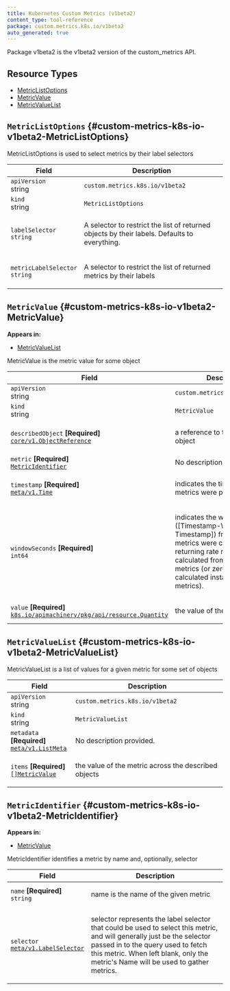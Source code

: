 ```yaml
---
title: Kubernetes Custom Metrics (v1beta2)
content_type: tool-reference
package: custom.metrics.k8s.io/v1beta2
auto_generated: true
---
```

<p>Package v1beta2 is the v1beta2 version of the custom_metrics API.</p>


## Resource Types 


- [MetricListOptions](#custom-metrics-k8s-io-v1beta2-MetricListOptions)
- [MetricValue](#custom-metrics-k8s-io-v1beta2-MetricValue)
- [MetricValueList](#custom-metrics-k8s-io-v1beta2-MetricValueList)
  

## `MetricListOptions`     {#custom-metrics-k8s-io-v1beta2-MetricListOptions}
    


<p>MetricListOptions is used to select metrics by their label selectors</p>


<table class="table">
<thead><tr><th width="30%">Field</th><th>Description</th></tr></thead>
<tbody>
    
<tr><td><code>apiVersion</code><br/>string</td><td><code>custom.metrics.k8s.io/v1beta2</code></td></tr>
<tr><td><code>kind</code><br/>string</td><td><code>MetricListOptions</code></td></tr>
    
  
<tr><td><code>labelSelector</code><br/>
<code>string</code>
</td>
<td>
   <p>A selector to restrict the list of returned objects by their labels.
Defaults to everything.</p>
</td>
</tr>
<tr><td><code>metricLabelSelector</code><br/>
<code>string</code>
</td>
<td>
   <p>A selector to restrict the list of returned metrics by their labels</p>
</td>
</tr>
</tbody>
</table>

## `MetricValue`     {#custom-metrics-k8s-io-v1beta2-MetricValue}
    

**Appears in:**

- [MetricValueList](#custom-metrics-k8s-io-v1beta2-MetricValueList)


<p>MetricValue is the metric value for some object</p>


<table class="table">
<thead><tr><th width="30%">Field</th><th>Description</th></tr></thead>
<tbody>
    
<tr><td><code>apiVersion</code><br/>string</td><td><code>custom.metrics.k8s.io/v1beta2</code></td></tr>
<tr><td><code>kind</code><br/>string</td><td><code>MetricValue</code></td></tr>
    
  
<tr><td><code>describedObject</code> <B>[Required]</B><br/>
<a href="https://kubernetes.io/docs/reference/generated/kubernetes-api/v1.34/#objectreference-v1-core"><code>core/v1.ObjectReference</code></a>
</td>
<td>
   <p>a reference to the described object</p>
</td>
</tr>
<tr><td><code>metric</code> <B>[Required]</B><br/>
<a href="#custom-metrics-k8s-io-v1beta2-MetricIdentifier"><code>MetricIdentifier</code></a>
</td>
<td>
   <span class="text-muted">No description provided.</span></td>
</tr>
<tr><td><code>timestamp</code> <B>[Required]</B><br/>
<a href="https://kubernetes.io/docs/reference/generated/kubernetes-api/v1.34/#time-v1-meta"><code>meta/v1.Time</code></a>
</td>
<td>
   <p>indicates the time at which the metrics were produced</p>
</td>
</tr>
<tr><td><code>windowSeconds</code> <B>[Required]</B><br/>
<code>int64</code>
</td>
<td>
   <p>indicates the window ([Timestamp-Window, Timestamp]) from
which these metrics were calculated, when returning rate
metrics calculated from cumulative metrics (or zero for
non-calculated instantaneous metrics).</p>
</td>
</tr>
<tr><td><code>value</code> <B>[Required]</B><br/>
<a href="https://pkg.go.dev/k8s.io/apimachinery/pkg/api/resource#Quantity"><code>k8s.io/apimachinery/pkg/api/resource.Quantity</code></a>
</td>
<td>
   <p>the value of the metric for this</p>
</td>
</tr>
</tbody>
</table>

## `MetricValueList`     {#custom-metrics-k8s-io-v1beta2-MetricValueList}
    


<p>MetricValueList is a list of values for a given metric for some set of objects</p>


<table class="table">
<thead><tr><th width="30%">Field</th><th>Description</th></tr></thead>
<tbody>
    
<tr><td><code>apiVersion</code><br/>string</td><td><code>custom.metrics.k8s.io/v1beta2</code></td></tr>
<tr><td><code>kind</code><br/>string</td><td><code>MetricValueList</code></td></tr>
    
  
<tr><td><code>metadata</code> <B>[Required]</B><br/>
<a href="https://kubernetes.io/docs/reference/generated/kubernetes-api/v1.34/#listmeta-v1-meta"><code>meta/v1.ListMeta</code></a>
</td>
<td>
   <span class="text-muted">No description provided.</span></td>
</tr>
<tr><td><code>items</code> <B>[Required]</B><br/>
<a href="#custom-metrics-k8s-io-v1beta2-MetricValue"><code>[]MetricValue</code></a>
</td>
<td>
   <p>the value of the metric across the described objects</p>
</td>
</tr>
</tbody>
</table>

## `MetricIdentifier`     {#custom-metrics-k8s-io-v1beta2-MetricIdentifier}
    

**Appears in:**

- [MetricValue](#custom-metrics-k8s-io-v1beta2-MetricValue)


<p>MetricIdentifier identifies a metric by name and, optionally, selector</p>


<table class="table">
<thead><tr><th width="30%">Field</th><th>Description</th></tr></thead>
<tbody>
    
  
<tr><td><code>name</code> <B>[Required]</B><br/>
<code>string</code>
</td>
<td>
   <p>name is the name of the given metric</p>
</td>
</tr>
<tr><td><code>selector</code><br/>
<a href="https://kubernetes.io/docs/reference/generated/kubernetes-api/v1.34/#labelselector-v1-meta"><code>meta/v1.LabelSelector</code></a>
</td>
<td>
   <p>selector represents the label selector that could be used to select
this metric, and will generally just be the selector passed in to
the query used to fetch this metric.
When left blank, only the metric's Name will be used to gather metrics.</p>
</td>
</tr>
</tbody>
</table>
  